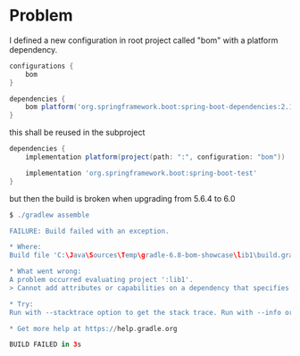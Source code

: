 # Problem

I defined a new configuration in root project called "bom" with a platform dependency.

````groovy
configurations {
    bom
}

dependencies {
    bom platform('org.springframework.boot:spring-boot-dependencies:2.1.2.RELEASE')
}

````

this shall be reused in the subproject 

````groovy
dependencies {
    implementation platform(project(path: ":", configuration: "bom"))

    implementation 'org.springframework.boot:spring-boot-test'
}
````

but then the build is broken when upgrading from 5.6.4 to 6.0 

````groovy
$ ./gradlew assemble

FAILURE: Build failed with an exception.

* Where:
Build file 'C:\Java\Sources\Temp\gradle-6.8-bom-showcase\lib1\build.gradle' line: 6

* What went wrong:
A problem occurred evaluating project ':lib1'.
> Cannot add attributes or capabilities on a dependency that specifies artifacts or configuration information

* Try:
Run with --stacktrace option to get the stack trace. Run with --info or --debug option to get more log output. Run with --scan to get full insights.

* Get more help at https://help.gradle.org

BUILD FAILED in 3s
````